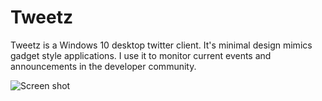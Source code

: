 # Tweetz

Tweetz is a Windows 10 desktop twitter client. It's minimal design mimics gadget style applications. I use it to monitor current events and announcements in the developer community.

![Screen shot](https://i.imgur.com/yCmnjAp.png)

